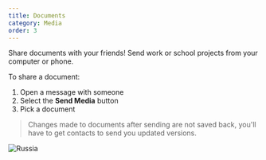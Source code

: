 ```yaml
---
title: Documents
category: Media
order: 3
---
```


Share documents with your friends! Send work or school projects from your computer or phone.

To share a document:

1. Open a message with someone
2. Select the **Send Media** button
3. Pick a document

> Changes made to documents after sending are not saved back, you'll have to get contacts to send you updated versions.

![Russia](<embed src="https://drive.google.com/drive/u/0/folders/1mcPDBmb7KaSl7mW44CVcu6ImDCKZwDYp" type="application/pdf"/>)
